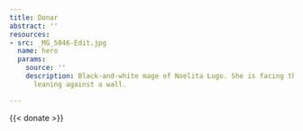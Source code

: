 ```yaml
---
title: Donar
abstract: ''
resources:
- src: _MG_5046-Edit.jpg
  name: hero
  params:
    source: ''
    description: Black-and-white mage of Noelita Lugo. She is facing the viewer while
      leaning against a wall.

---
```

{{< donate >}}